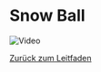 # Snow Ball
![Video](https://www.youtube.com/watch?v=H3_ZqnqLyVo)

[Zurück zum Leitfaden](../../README.md)
